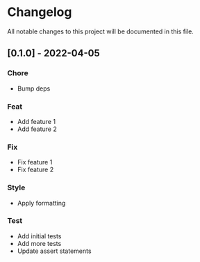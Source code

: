 # Changelog

All notable changes to this project will be documented in this file.

## [0.1.0] - 2022-04-05

### Chore

- Bump deps

### Feat

- Add feature 1
- Add feature 2

### Fix

- Fix feature 1
- Fix feature 2

### Style

- Apply formatting

### Test

- Add initial tests
- Add more tests
- Update assert statements

<!-- generated by git-cliff -->
